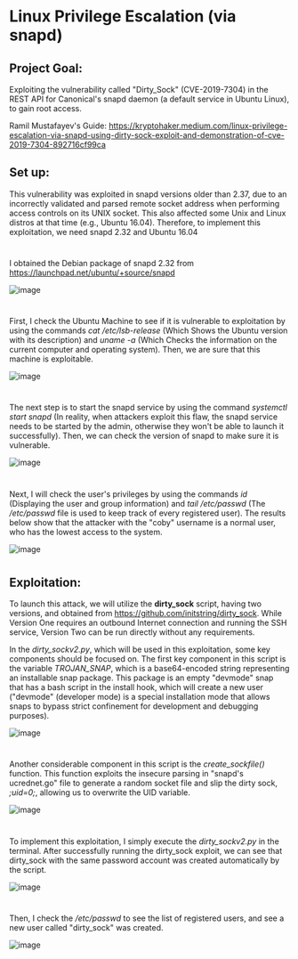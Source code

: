 # Linux Privilege Escalation (via snapd)
## Project Goal: 
Exploiting the vulnerability called "Dirty_Sock" (CVE-2019-7304) in the REST API for Canonical's snapd daemon (a default service in Ubuntu Linux), to gain root access.

Ramil Mustafayev's Guide: https://kryptohaker.medium.com/linux-privilege-escalation-via-snapd-using-dirty-sock-exploit-and-demonstration-of-cve-2019-7304-892716cf99ca

## Set up:
This vulnerability was exploited in snapd versions older than 2.37, due to an incorrectly validated and parsed remote socket address when performing access controls on its UNIX socket. This also affected some Unix and Linux distros at that time (e.g., Ubuntu 16.04). Therefore, to implement this exploitation, we need snapd 2.32 and Ubuntu 16.04

#

I obtained the Debian package of snapd 2.32 from https://launchpad.net/ubuntu/+source/snapd

![image](https://github.com/user-attachments/assets/bd07e9ce-a0a4-406f-be80-47a3cf381f7c)

#

First, I check the Ubuntu Machine to see if it is vulnerable to exploitation by using the commands _cat /etc/lsb-release_ (Which Shows the Ubuntu version with its description) and _uname -a_ (Which Checks the information on the current computer and operating system). Then, we are sure that this machine is exploitable. 

![image](https://github.com/user-attachments/assets/638a0b06-0d8b-4b6f-8536-c87fd113f1ad)

#

The next step is to start the snapd service by using the command _systemctl start snapd_ (In reality, when attackers exploit this flaw, the snapd service needs to be started by the admin, otherwise they won't be able to launch it successfully). Then, we can check the version of snapd to make sure it is vulnerable.

![image](https://github.com/user-attachments/assets/3fd76d65-eed5-43b0-8f92-bddc16f5e44c)

#

Next, I will check the user's privileges by using the commands _id_ (Displaying the user and group information) and _tail /etc/passwd_ (The _/etc/passwd_ file is used to keep track of every registered user). The results below show that the attacker with the "coby" username is a normal user, who has the lowest access to the system.

![image](https://github.com/user-attachments/assets/14e8942d-809f-4d42-b651-a2bed2ca0d1a)

#

## Exploitation:

To launch this attack, we will utilize the **dirty_sock** script, having two versions, and obtained from https://github.com/initstring/dirty_sock. While Version One requires an outbound Internet connection and running the SSH service, Version Two can be run directly without any requirements.

In the _dirty_sockv2.py_, which will be used in this exploitation, some key components should be focused on. The first key component in this script is the variable _TROJAN_SNAP_, which is a base64-encoded string representing an installable snap package. This package is an empty "devmode" snap that has a bash script in the install hook, which will create a new user ("devmode" (developer mode) is a special installation mode that allows snaps to bypass strict confinement for development and debugging purposes).

![image](https://github.com/user-attachments/assets/dd9fd0b1-bc26-4c98-9e58-c528d6d91ffa)

#

Another considerable component in this script is the _create_sockfile()_ function. This function exploits the insecure parsing in "snapd's ucrednet.go" file to generate a random socket file and slip the dirty sock, _;uid=0;_, allowing us to overwrite the UID variable.

![image](https://github.com/user-attachments/assets/ba8daea4-a6e0-48b7-bda4-9bfde0e66012)

#

To implement this exploitation, I simply execute the _dirty_sockv2.py_ in the terminal. After successfully running the dirty_sock exploit, we can see that dirty_sock with the same password account was created automatically by the script. 

![image](https://github.com/user-attachments/assets/4ccb9e05-e744-4450-b5a7-eaca30d117e9)

#

Then, I check the _/etc/passwd_ to see the list of registered users, and see a new user called "dirty_sock" was created.

![image](https://github.com/user-attachments/assets/b3913b56-6d06-4957-8680-8050d25b389c)

